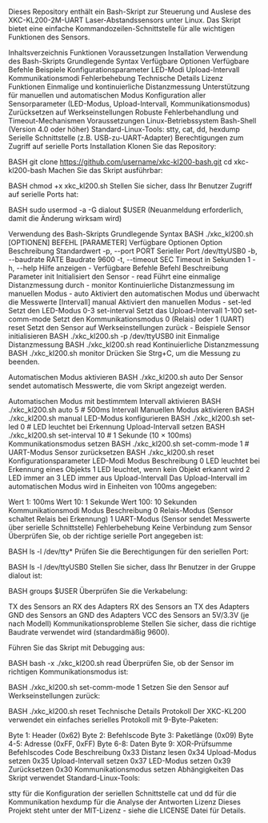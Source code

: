 Dieses Repository enthält ein Bash-Skript zur Steuerung und Auslese des XKC-KL200-2M-UART Laser-Abstandssensors unter Linux. Das Skript bietet eine einfache Kommandozeilen-Schnittstelle für alle wichtigen Funktionen des Sensors.

Inhaltsverzeichnis
Funktionen
Voraussetzungen
Installation
Verwendung des Bash-Skripts
Grundlegende Syntax
Verfügbare Optionen
Verfügbare Befehle
Beispiele
Konfigurationsparameter
LED-Modi
Upload-Intervall
Kommunikationsmodi
Fehlerbehebung
Technische Details
Lizenz
Funktionen
Einmalige und kontinuierliche Distanzmessung
Unterstützung für manuellen und automatischen Modus
Konfiguration aller Sensorparameter (LED-Modus, Upload-Intervall, Kommunikationsmodus)
Zurücksetzen auf Werkseinstellungen
Robuste Fehlerbehandlung und Timeout-Mechanismen
Voraussetzungen
Linux-Betriebssystem
Bash-Shell (Version 4.0 oder höher)
Standard-Linux-Tools: stty, cat, dd, hexdump
Serielle Schnittstelle (z.B. USB-zu-UART-Adapter)
Berechtigungen zum Zugriff auf serielle Ports
Installation
Klonen Sie das Repository:

BASH
git clone https://github.com/username/xkc-kl200-bash.git
cd xkc-kl200-bash
Machen Sie das Skript ausführbar:

BASH
chmod +x xkc_kl200.sh
Stellen Sie sicher, dass Ihr Benutzer Zugriff auf serielle Ports hat:

BASH
sudo usermod -a -G dialout $USER
(Neuanmeldung erforderlich, damit die Änderung wirksam wird)

Verwendung des Bash-Skripts
Grundlegende Syntax
BASH
./xkc_kl200.sh [OPTIONEN] BEFEHL [PARAMETER]
Verfügbare Optionen
Option	Beschreibung	Standardwert
-p, --port PORT	Serieller Port	/dev/ttyUSB0
-b, --baudrate RATE	Baudrate	9600
-t, --timeout SEC	Timeout in Sekunden	1
-h, --help	Hilfe anzeigen	-
Verfügbare Befehle
Befehl	Beschreibung	Parameter
init	Initialisiert den Sensor	-
read	Führt eine einmalige Distanzmessung durch	-
monitor	Kontinuierliche Distanzmessung im manuellen Modus	-
auto	Aktiviert den automatischen Modus und überwacht die Messwerte	[Intervall]
manual	Aktiviert den manuellen Modus	-
set-led	Setzt den LED-Modus	0-3
set-interval	Setzt das Upload-Intervall	1-100
set-comm-mode	Setzt den Kommunikationsmodus	0 (Relais) oder 1 (UART)
reset	Setzt den Sensor auf Werkseinstellungen zurück	-
Beispiele
Sensor initialisieren
BASH
./xkc_kl200.sh -p /dev/ttyUSB0 init
Einmalige Distanzmessung
BASH
./xkc_kl200.sh read
Kontinuierliche Distanzmessung
BASH
./xkc_kl200.sh monitor
Drücken Sie Strg+C, um die Messung zu beenden.

Automatischen Modus aktivieren
BASH
./xkc_kl200.sh auto
Der Sensor sendet automatisch Messwerte, die vom Skript angezeigt werden.

Automatischen Modus mit bestimmtem Intervall aktivieren
BASH
./xkc_kl200.sh auto 5  # 500ms Intervall
Manuellen Modus aktivieren
BASH
./xkc_kl200.sh manual
LED-Modus konfigurieren
BASH
./xkc_kl200.sh set-led 0  # LED leuchtet bei Erkennung
Upload-Intervall setzen
BASH
./xkc_kl200.sh set-interval 10  # 1 Sekunde (10 × 100ms)
Kommunikationsmodus setzen
BASH
./xkc_kl200.sh set-comm-mode 1  # UART-Modus
Sensor zurücksetzen
BASH
./xkc_kl200.sh reset
Konfigurationsparameter
LED-Modi
Modus	Beschreibung
0	LED leuchtet bei Erkennung eines Objekts
1	LED leuchtet, wenn kein Objekt erkannt wird
2	LED immer an
3	LED immer aus
Upload-Intervall
Das Upload-Intervall im automatischen Modus wird in Einheiten von 100ms angegeben:

Wert 1: 100ms
Wert 10: 1 Sekunde
Wert 100: 10 Sekunden
Kommunikationsmodi
Modus	Beschreibung
0	Relais-Modus (Sensor schaltet Relais bei Erkennung)
1	UART-Modus (Sensor sendet Messwerte über serielle Schnittstelle)
Fehlerbehebung
Keine Verbindung zum Sensor
Überprüfen Sie, ob der richtige serielle Port angegeben ist:

BASH
ls -l /dev/tty*
Prüfen Sie die Berechtigungen für den seriellen Port:

BASH
ls -l /dev/ttyUSB0
Stellen Sie sicher, dass Ihr Benutzer in der Gruppe dialout ist:

BASH
groups $USER
Überprüfen Sie die Verkabelung:

TX des Sensors an RX des Adapters
RX des Sensors an TX des Adapters
GND des Sensors an GND des Adapters
VCC des Sensors an 5V/3.3V (je nach Modell)
Kommunikationsprobleme
Stellen Sie sicher, dass die richtige Baudrate verwendet wird (standardmäßig 9600).

Führen Sie das Skript mit Debugging aus:

BASH
bash -x ./xkc_kl200.sh read
Überprüfen Sie, ob der Sensor im richtigen Kommunikationsmodus ist:

BASH
./xkc_kl200.sh set-comm-mode 1
Setzen Sie den Sensor auf Werkseinstellungen zurück:

BASH
./xkc_kl200.sh reset
Technische Details
Protokoll
Der XKC-KL200 verwendet ein einfaches serielles Protokoll mit 9-Byte-Paketen:

Byte 1: Header (0x62)
Byte 2: Befehlscode
Byte 3: Paketlänge (0x09)
Byte 4-5: Adresse (0xFF, 0xFF)
Byte 6-8: Daten
Byte 9: XOR-Prüfsumme
Befehlscodes
Code	Beschreibung
0x33	Distanz lesen
0x34	Upload-Modus setzen
0x35	Upload-Intervall setzen
0x37	LED-Modus setzen
0x39	Zurücksetzen
0x30	Kommunikationsmodus setzen
Abhängigkeiten
Das Skript verwendet Standard-Linux-Tools:

stty für die Konfiguration der seriellen Schnittstelle
cat und dd für die Kommunikation
hexdump für die Analyse der Antworten
Lizenz
Dieses Projekt steht unter der MIT-Lizenz - siehe die LICENSE Datei für Details.
